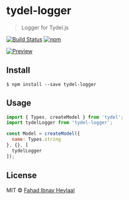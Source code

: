 # tydel-logger

> Logger for Tydel.js

[![Build Status](https://img.shields.io/travis/fahad19/tydel-logger/master.svg)](http://travis-ci.org/fahad19/tydel-logger) [![npm](https://img.shields.io/npm/v/tydel-logger.svg)](https://www.npmjs.com/package/tydel-logger)

[![Preview](https://fahad19.github.io/tydel-demos/images/tydel-logger-preview.png)](https://fahad19.github.io/tydel-demos/react-counter/)

## Install

```
$ npm install --save tydel-logger
```

## Usage

```js
import { Types, createModel } from 'tydel';
import tydelLogger from 'tydel-logger';

const Model = createModel({
  name: Types.string
}, {}, [
  tydelLogger
]);
```

## License

MIT © [Fahad Ibnay Heylaal](http://fahad19.com)
